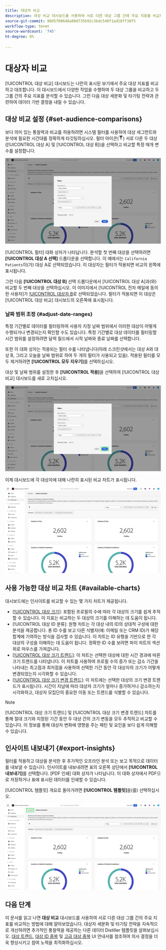 ```yaml
---
title: 대상자 비교
description: 대상 비교 대시보드를 사용하여 서로 다른 대상 그룹 간에 주요 지표를 비교하는 방법을 알아봅니다. 데이터 기반 결정을 위한 대상 필터 설정, 트렌드 분석 및 인사이트 내보내기
source-git-commit: 90d5f00648a80d735b92c3bdc540f1ad18ff38f5
workflow-type: tm+mt
source-wordcount: '745'
ht-degree: 0%

---
```


# 대상자 비교

[!UICONTROL 대상 비교] 대시보드는 나란히 표시된 보기에서 주요 대상 지표를 비교하고 대조합니다. 이 대시보드에서 다양한 작업을 수행하여 두 대상 그룹을 비교하고 두 그룹 간의 주요 지표를 분석할 수 있습니다. 그런 다음 대상 세분화 및 타기팅 전략과 관련하여 데이터 기반 결정을 내릴 수 있습니다.

## 대상 비교 설정 {#set-audience-comparisons}

보다 의미 있는 통찰력과 비교를 허용하려면 시스템 필터를 사용하여 대상 세그먼트와 분석에 필요한 시간대를 정확하게 타깃팅하십시오. 필터 아이콘(![필터 아이콘을 선택합니다.](../../../images/icons/filter-icon-white.png)) 서로 다른 두 대상([!UICONTROL 대상 A] 및 [!UICONTROL 대상 B])을 선택하고 비교할 특정 매개 변수를 설정합니다.

![대상 비교 대시보드의 필터 대화 상자.](../../images/sql-insights-query-pro-mode/templates/audience-comparison-filters.png)

[!UICONTROL 필터] 대화 상자가 나타납니다. 분석할 첫 번째 대상을 선택하려면 **[!UICONTROL 대상 A 선택]** 드롭다운을 선택합니다. 이 예에서는 `California Patients`이(가) 대상 A로 선택되었습니다. 이 대상자는 필터가 적용되면 비교의 왼쪽에 표시됩니다.

그런 다음 **[!UICONTROL 대상 B]** 선택 드롭다운에서 [!UICONTROL 대상 A]과(와) 비교할 두 번째 대상을 선택하십시오. 이 이미지에서 [!UICONTROL 전자 메일에 동의한 사용자]가 [!UICONTROL 대상자 B](으)로 선택되었습니다. 필터가 적용되면 이 대상은 [!UICONTROL 대상 비교] 대시보드의 오른쪽에 표시됩니다.

### 날짜 범위 조정 {#adjust-date-ranges}

특정 기간별로 데이터를 필터링하여 사용자 지정 날짜 범위에서 이러한 대상이 어떻게 수행되거나 변경되는지 확인할 수도 있습니다. 특정 기간별로 대상 데이터를 필터링할 시간 범위를 설정하려면 달력 필드에서 시작 날짜와 종료 날짜를 선택합니다.

또한 이 대화 상자는 적용되는 필터 수를 나타냅니다(아래 스크린샷에서는 대상 A와 대상 B, 그리고 오늘을 날짜 범위로 하여 두 개의 필터가 사용되고 있음). 적용된 필터를 모두 제거하려면 **[!UICONTROL 모두 지우기]**&#x200B;를 선택하십시오.

대상 및 날짜 범위를 설정한 후 **[!UICONTROL 적용]**&#x200B;을 선택하여 [!UICONTROL 대상 비교] 대시보드를 새로 고치십시오.

![대상 비교 대시보드의 필터 대화 상자(적용 강조 표시)](../../images/sql-insights-query-pro-mode/templates/audience-comparison-filters-apply.png)

이제 대시보드에 각 대상자에 대해 나란히 표시된 비교 차트가 표시됩니다.

![대상 비교 대시보드에 각 대상에 대한 지표를 비교하는 여러 차트가 있습니다.](../../images/sql-insights-query-pro-mode/templates/audience-comparison-dashboard.png)

## 사용 가능한 대상 비교 차트 {#available-charts}

<!-- Potentially could expand this section to include images of each widget.  -->

대시보드에는 인사이트를 비교할 수 있는 몇 가지 차트가 제공됩니다.

- [[!UICONTROL 대상 크기]](../../guides/audiences.md#audience-size): 포함된 프로필의 수에 따라 각 대상의 크기를 쉽게 추적할 수 있습니다. 이 지표는 비교하는 두 대상의 크기를 이해하는 데 도움이 됩니다.
- [!UICONTROL 대상 ID 분류]: 원형 차트는 각 대상 내의 ID의 상대적 구성에 대한 분석을 제공합니다. 총 ID 수를 보고 다른 식별자(예: 이메일 또는 CRM ID)가 해당 합계에 기여하는 방식을 검사할 수 있습니다. 이 차트는 ID 유형을 기반으로 한 각 대상의 구성을 이해하는 데 도움이 됩니다. 정확한 ID 수를 보려면 파이 차트의 섹션 위로 마우스를 가져갑니다.
- [[!UICONTROL 대상 크기 트렌드]](../../guides/audiences.md#audience-size-trend): 이 차트는 선택한 대상에 대한 시간 경과에 따른 크기 트렌드를 나타냅니다. 이 차트를 사용하여 프로필 수의 증가 또는 감소 기간을 나타내는 최고점과 최저점을 사용하여 선택한 기간 동안 각 대상자의 크기가 어떻게 변경되었는지 시각화할 수 있습니다.
- [[!UICONTROL 대상 크기 변경 트렌드]](../../guides/audiences.md#audience-size-change-trend): 이 차트에는 선택한 대상의 크기 변경 트렌드가 표시됩니다. 시간이 지남에 따라 대상자 크기가 얼마나 증가하거나 감소하는지 시각화하고, 대상자 모집단의 중요한 이동 또는 트렌드를 식별할 수 있습니다.

>[!NOTE]
>
>[!UICONTROL 대상 크기 트렌드] 및 [!UICONTROL 대상 크기 변경 트렌드] 차트를 통해 절대 크기와 지정된 기간 동안 두 대상 간의 크기 변동을 모두 추적하고 비교할 수 있습니다. 이 정보를 통해 대상자 변화에 영향을 주는 패턴 및 요인을 보다 쉽게 이해할 수 있습니다.

## 인사이트 내보내기 {#export-insights}

필터를 적용하고 대상을 분석한 후 추가적인 오프라인 분석 또는 보고 목적으로 데이터를 내보낼 수 있습니다. 인사이트를 내보내려면 표의 오른쪽 상단에서 **[!UICONTROL 내보내기]**&#x200B;를 선택합니다. [PDF 인쇄] 대화 상자가 나타납니다. 이 대화 상자에서 PDF으로 저장하거나 표에 표시된 데이터를 인쇄할 수 있습니다.

[!UICONTROL 템플릿] 개요로 돌아가려면 **[!UICONTROL 템플릿]**&#x200B;을(를) 선택하십시오.

![서식 파일이 강조 표시된 고급 대상 겹침 보기입니다.](../../images/sql-insights-query-pro-mode/templates/navigation.png)

## 다음 단계

이 문서를 읽고 나면 **대상 비교** 대시보드를 사용하여 서로 다른 대상 그룹 간의 주요 지표를 비교하는 방법에 대해 알아보았습니다. 대상자 세분화 및 타기팅 전략을 지속적으로 개선하려면 추가적인 통찰력을 제공하는 다른 데이터 Distiller 템플릿을 살펴보십시오. [대상 트렌드](./trends.md), [대상 ID 중복](./identity-overlaps.md) 및 [고급 대상 중복](./overlaps.md) UI 안내서를 참조하여 의사 결정을 더욱 향상시키고 참여 노력을 최적화하십시오.

